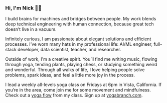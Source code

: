 ### Hi, I'm Nick 👋🏼

<p>
I build brains for machines and bridges between people. My work blends deep technical engineering with human connection, because great tech doesn’t live in a vacuum.
</p>
<p>
Infinitely curious, I am passionate about elegant solutions and efficient processes. I’ve worn many hats in my professional life: AI/ML engineer, full-stack developer, data scientist, teacher, and researcher.
</p>
<!-- <p>
I’ve worn many hats: AI/ML engineer, full-stack developer, data wrangler, and embedded systems researcher. Infinitely curious, I am passionate about elegant solutions and efficient processes. When I discover a better way to do something, I adapt, adopt, and level up.
</p> -->
<p>
Outside of work, I'm a creative spirit. You’ll find me writing music, flowing through yoga, tending plants, playing chess, or studying something weird and wonderful. Through all walks of life, I love helping people solve problems, spark ideas, and feel a little more joy in the process.
</p>
<p>
I lead a weekly all-levels yoga class on Fridays at 6pm in Vista, California. If you’re in the area, come join me for some movement and mindfulness. Check out a <a href="[/#/blog#post-08132025_All-Levels-Yoga-Flow](https://www.thatrandomfrenchdude.com/#/blog#post-08132025_All-Levels-Yoga-Flow)">yoga flow</a> from my class. Sign up at <a href="https://yogabranch.com">yogabranch.com</a>.
</p>

<!-- I am an AI/ML, full stack software, and data engineer with a passion for efficiency, optimization, and organization. I am the AI Developer Advocate at Qualcomm where I am building the Qualcomm AI developer community and supporting ecosystem.

I firmly believe that the best solution to any problem can be found by examining it from many perspectives. I am comfortable working across the stack in Python, Javascript/Typescript, HTML, CSS, C/C++ (including embedded), and C#. I enjoy learning and integrating new languages, tools, and ways of thinking to support optimal solution development. When I encounter solutions better than my best, I make sure to understand and integrate them into my work.

In my time outside of tech, I enjoy making music, practicing yoga, reading, playing chess, gardening, and baking. I am always looking for ways to improve the world around me by sharing my joy for life and accumulated knowledge with everyone I can! -->

<!--
**thatrandomfrenchdude/thatrandomfrenchdude** is a ✨ _special_ ✨ repository because its `README.md` (this file) appears on your GitHub profile.

Here are some ideas to get you started:


- 🌱 I’m currently learning ...
- 👯 I’m looking to collaborate on ...
- 🤔 I’m looking for help with ...
- 💬 Ask me about ...
- 📫 How to reach me: ...
- 😄 Pronouns: ...
- ⚡ Fun fact: ...
-->
